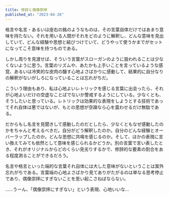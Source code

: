 ```yaml
---
title: 修辞と偶像崇拝
published_at: "2023-04-26"
---
```


格言や名言・あるいは座右の銘のようなものは、その言葉自体だけではあまり意味を持たない。それを用いる人間がそれをどのように解釈し、どんな意味を見出していて、どんな経験や思想と結びつけていて、どうやって使うかまでがセットになってこそ意味を持つものである。

しかし周りを見渡せば、そういう言葉がスローガンのように扱われることは少なくないように思う。言葉のリズムや、あたかも上手いことを言っているような感覚、あるいは冷笑的な皮肉の醸す心地よさばかりに感動して、結果的に自分なりの解釈がないがしろになっていることは忘れがちだ。

こういう理由もあり、私は心地よいレトリックを感じる言葉に出会ったら、それが心地よいだけの空虚なことばでないか警戒するようにしている。少なくとも、そうしたいと思っている。レトリックは効果的な表現をしようとする技術であってそれ自体は悪ではないが、もとの思想が空疎なら心を震わせるだけ無駄である。

だからもし名言を見聞きして感動したのだとしたら、少なくともなぜ感動したのかをちゃんと考えるべきだ。自分がどう解釈したのか。自分のどんな経験とオーバーラップしたのか。どんな思想に共鳴を感じるのか。そして、ほかの表現に言い換えてみても依然として意味を感じられるかどうか。別の言葉で言い表したとき、それがオリジナルからどのくらい見劣りするかで、修辞的な要素の割合をある程度測ることができるだろう。

名言や格言といった端的な言葉それ自体には大した意味がないということは案外忘れがちである。言葉端の心地よさばかり見てありがたがるのは単なる思考停止であり、偶像崇拝にすぎないことを思い起こさねばならない。

......うーん、「偶像崇拝にすぎない」という表現、心地いいな...
